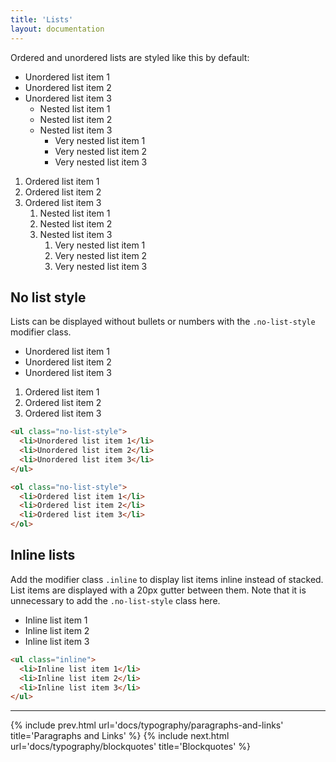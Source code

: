 ```yaml
---
title: 'Lists'
layout: documentation
---
```


Ordered and unordered lists are styled like this by default:

<div class="demo">
  <div class="row">
    <div class="col col-6 t-col-6 m-col-12">
      <ul>
        <li>Unordered list item 1</li>
        <li>Unordered list item 2</li>
        <li>
          Unordered list item 3
          <ul>
            <li>Nested list item 1</li>
            <li>Nested list item 2</li>
            <li>
              Nested list item 3
              <ul>
                <li>Very nested list item 1</li>
                <li>Very nested list item 2</li>
                <li>Very nested list item 3</li>
              </ul>
            </li>
          </ul>
        </li>
      </ul>
    </div>
    <div class="col col-6 t-col-6 m-col-12">
      <ol>
        <li>Ordered list item 1</li>
        <li>Ordered list item 2</li>
        <li>
          Ordered list item 3
          <ol>
            <li>Nested list item 1</li>
            <li>Nested list item 2</li>
            <li>
              Nested list item 3
              <ol>
                <li>Very nested list item 1</li>
                <li>Very nested list item 2</li>
                <li>Very nested list item 3</li>
              </ol>
            </li>
          </ol>
        </li>
      </ol>
    </div>
  </div>
</div>

## No list style

Lists can be displayed without bullets or numbers with the `.no-list-style` modifier class.

<div class="demo">
  <div class="row">
    <div class="col col-6 t-col-6 m-col-12">
      <ul class="no-list-style">
        <li>Unordered list item 1</li>
        <li>Unordered list item 2</li>
        <li>Unordered list item 3</li>
      </ul>
    </div>
    <div class="col col-6 t-col-6 m-col-12">
      <ol class="no-list-style">
        <li>Ordered list item 1</li>
        <li>Ordered list item 2</li>
        <li>Ordered list item 3</li>
      </ol>
    </div>
  </div>
</div>

```html
<ul class="no-list-style">
  <li>Unordered list item 1</li>
  <li>Unordered list item 2</li>
  <li>Unordered list item 3</li>
</ul>

<ol class="no-list-style">
  <li>Ordered list item 1</li>
  <li>Ordered list item 2</li>
  <li>Ordered list item 3</li>
</ol>
```

## Inline lists

Add the modifier class `.inline` to display list items inline instead of stacked. List items are displayed with a 20px gutter between them. Note that it is unnecessary to add the `.no-list-style` class here.

<div class="demo">
  <ul class="inline">
    <li>Inline list item 1</li>
    <li>Inline list item 2</li>
    <li>Inline list item 3</li>
  </ul>
</div>

```html
<ul class="inline">
  <li>Inline list item 1</li>
  <li>Inline list item 2</li>
  <li>Inline list item 3</li>
</ul>
```

---

{% include prev.html url='docs/typography/paragraphs-and-links' title='Paragraphs and Links' %}
{% include next.html url='docs/typography/blockquotes' title='Blockquotes' %}
